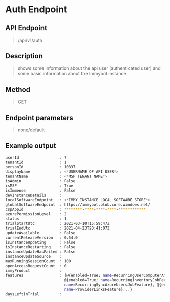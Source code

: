 # Auth Endpoint
## API Endpoint
> /api/v1/auth
## Description
> shows some information about the api user (authenticated user) and some basic information about the Immybot instance
## Method
> GET
## Endpoint parameters
> none/default
## Example output
```sh
userId                  : 7
tenantId                : 1
personId                : 10337
displayName             : <*USERNAME OF API USER*>
tenantName              : <*MSP TENANT NAME*>
isAdmin                 : False
isMSP                   : True
isImmense               : False
devInstanceDetails      :
localSoftwareEndpoint   : <*IMMY INSTANCE LOCAL SOFTWARE STORE*>
globalSoftwareEndpoint  : https://immybot.blob.core.windows.net/
cspAppId                : ********-****-****-****-************
azurePermissionLevel    : 2
status                  : 1
trialStartUtc           : 2021-03-10T15:59:47Z
trialEndUtc             : 2021-04-23T20:41:07Z
updateAvailable         : False
currentReleaseVersion   : 0.54.0
isInstanceUpdating      : False
isInstanceRestarting    : False
instanceUpdateHasFailed : False
instanceUpdateSource    :
maxRunningSessionCount  : 100
openAccessRequestCount  : 0
immyProduct             :
features                : {@{enabled=True; name=RecurringUserComputerAffinityJobFeature},
                          @{enabled=True; name=RecurringInventoryJobFeature}, @{enabled=True;
                          name=RecurringSyncAzureUsersJobFeature}, @{enabled=True;
                          name=ProviderLinksFeature}...}
daysLeftInTrial         :
```
